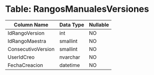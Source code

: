 # Table: RangosManualesVersiones

| Column Name | Data Type | Nullable |
|-------------|-----------|----------|
| IdRangoVersion | int | NO |
| IdRangoMaestra | smallint | NO |
| ConsecutivoVersion | smallint | NO |
| UserIdCreo | nvarchar | NO |
| FechaCreacion | datetime | NO |
